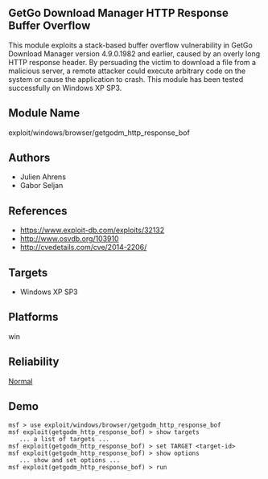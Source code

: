 ## GetGo Download Manager HTTP Response Buffer Overflow

This module exploits a stack-based buffer overflow 
vulnerability in GetGo Download Manager version 4.9.0.1982 
and earlier, caused by an overly long HTTP response header. 
By persuading the victim to download a file from a malicious 
server, a remote attacker could execute arbitrary code on 
the system or cause the application to crash. This module 
has been tested successfully on Windows XP SP3.


## Module Name
exploit/windows/browser/getgodm_http_response_bof

## Authors
* Julien Ahrens
* Gabor Seljan


## References
* https://www.exploit-db.com/exploits/32132
* http://www.osvdb.org/103910
* http://cvedetails.com/cve/2014-2206/



## Targets
* Windows XP SP3


## Platforms
win

## Reliability
[Normal](https://github.com/rapid7/metasploit-framework/wiki/Exploit-Ranking)

## Demo

```
msf > use exploit/windows/browser/getgodm_http_response_bof
msf exploit(getgodm_http_response_bof) > show targets
   ... a list of targets ...
msf exploit(getgodm_http_response_bof) > set TARGET <target-id>
msf exploit(getgodm_http_response_bof) > show options
   ... show and set options ...
msf exploit(getgodm_http_response_bof) > run
```
    
    